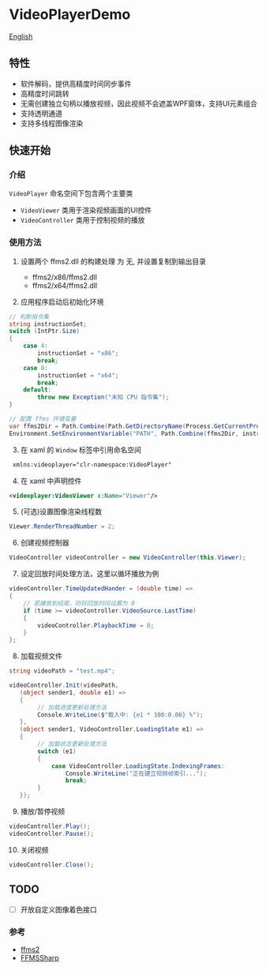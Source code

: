 # VideoPlayerDemo

[English](README.md)

## 特性

 - 软件解码，提供高精度时间同步事件
 - 高精度时间跳转
 - 无需创建独立句柄以播放视频，因此视频不会遮盖WPF窗体，支持UI元素组合
 - 支持透明通道
 - 支持多线程图像渲染

## 快速开始

### 介绍

``VideoPlayer`` 命名空间下包含两个主要类
 - ``VideoViewer`` 类用于渲染视频画面的UI控件
 - ``VideoController`` 类用于控制视频的播放

### 使用方法

1. 设置两个 ffms2.dll 的构建处理 为 无, 并设置复制到输出目录

   - ffms2/x86/ffms2.dll
   - ffms2/x64/ffms2.dll

2. 应用程序启动后初始化环境

```C#
// 判断指令集
string instructionSet;
switch (IntPtr.Size)
{
    case 4:
        instructionSet = "x86";
        break;
    case 8:
        instructionSet = "x64";
        break;
    default:
        throw new Exception("未知 CPU 指令集");
}

// 配置 ffms 环境变量
var ffms2Dir = Path.Combine(Path.GetDirectoryName(Process.GetCurrentProcess().MainModule.FileName), "ffms2");
Environment.SetEnvironmentVariable("PATH", Path.Combine(ffms2Dir, instructionSet) + ";" + Environment.GetEnvironmentVariable("PATH"));
```

3. 在 xaml 的 ``Window`` 标签中引用命名空间

```xml
 xmlns:videoplayer="clr-namespace:VideoPlayer"
```

4. 在 xaml 中声明控件

```xml
<videoplayer:VideoViewer x:Name="Viewer"/>
```

5. (可选)设置图像渲染线程数

```C#
Viewer.RenderThreadNumber = 2;
```

6. 创建视频控制器

```C#
VideoController videoController = new VideoController(this.Viewer);
```

7. 设定回放时间处理方法，这里以循环播放为例

```C#
videoController.TimeUpdatedHander = (double time) =>
{
    // 若播放到结尾，则将回放时间设置为 0
    if (time >= videoController.VideoSource.LastTime)
    {
        videoController.PlaybackTime = 0;
    }
};
```

8. 加载视频文件

```C#
string videoPath = "test.mp4";

videoController.Init(videoPath,
   (object sender1, double e1) =>
   {
        // 加载进度更新处理方法
        Console.WriteLine($"载入中: {e1 * 100:0.00} %");
   },
   (object sender1, VideoController.LoadingState e1) =>
   {
        // 加载状态更新处理方法
        switch (e1)
        {
            case VideoController.LoadingState.IndexingFrames:
                Console.WriteLine("正在建立视频帧索引...");
                break;
        }
   });
```

9. 播放/暂停视频

```C#
videoController.Play();
videoController.Pause();
```

10. 关闭视频

```C#
videoController.Close();
```

## TODO

 - [ ] 开放自定义图像着色接口

### 参考

 - [ffms2](https://github.com/ffms/ffms2)
 - [FFMSSharp](https://github.com/nixxquality/FFMSSharp)

